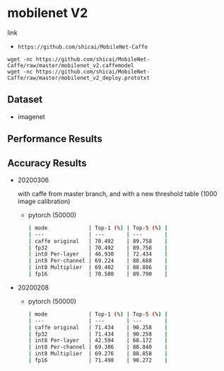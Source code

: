 # mobilenet V2

link

- `https://github.com/shicai/MobileNet-Caffe`

```
wget -nc https://github.com/shicai/MobileNet-Caffe/raw/master/mobilenet_v2.caffemodel
wget -nc https://github.com/shicai/MobileNet-Caffe/raw/master/mobilenet_v2_deploy.prototxt
```

## Dataset

- imagenet

## Performance Results

## Accuracy Results

- 20200306

  with caffe from master branch, and with a new threshold table (1000 image calibration)

  - pytorch (50000)

    ```bash
    | mode             | Top-1 (%) | Top-5 (%) |
    | ---              | ---       | ---       |
    | caffe original   | 70.492    | 89.758    |
    | fp32             | 70.492    | 89.758    |
    | int8 Per-layer   | 46.930    | 72.434    |
    | int8 Per-channel | 69.224    | 88.688    |
    | int8 Multiplier  | 69.402    | 88.886    |
    | fp16             | 70.580    | 89.790    |

- 20200208

  - pytorch (50000)

    ```bash
    | mode             | Top-1 (%) | Top-5 (%) |
    | ---              | ---       | ---       |
    | caffe original   | 71.434    | 90.258    |
    | fp32             | 71.434    | 90.258    |
    | int8 Per-layer   | 42.594    | 68.172    |
    | int8 Per-channel | 69.386    | 88.840    |
    | int8 Multiplier  | 69.276    | 88.858    |
    | fp16             | 71.498    | 90.272    |
    ```

